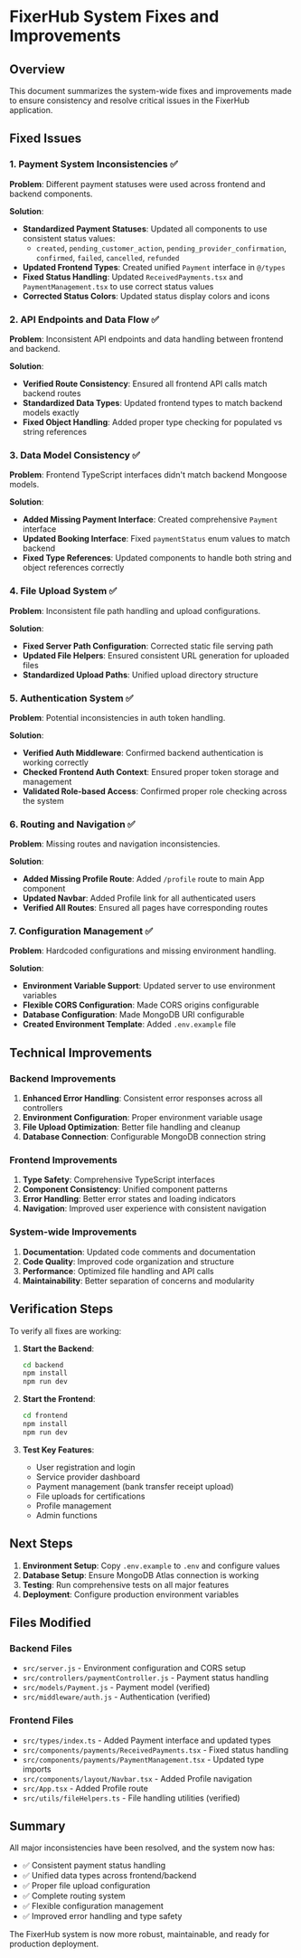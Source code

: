 # FixerHub System Fixes and Improvements

## Overview
This document summarizes the system-wide fixes and improvements made to ensure consistency and resolve critical issues in the FixerHub application.

## Fixed Issues

### 1. Payment System Inconsistencies ✅
**Problem**: Different payment statuses were used across frontend and backend components.

**Solution**:
- **Standardized Payment Statuses**: Updated all components to use consistent status values:
  - `created`, `pending_customer_action`, `pending_provider_confirmation`, `confirmed`, `failed`, `cancelled`, `refunded`
- **Updated Frontend Types**: Created unified `Payment` interface in `@/types`
- **Fixed Status Handling**: Updated `ReceivedPayments.tsx` and `PaymentManagement.tsx` to use correct status values
- **Corrected Status Colors**: Updated status display colors and icons

### 2. API Endpoints and Data Flow ✅
**Problem**: Inconsistent API endpoints and data handling between frontend and backend.

**Solution**:
- **Verified Route Consistency**: Ensured all frontend API calls match backend routes
- **Standardized Data Types**: Updated frontend types to match backend models exactly
- **Fixed Object Handling**: Added proper type checking for populated vs string references

### 3. Data Model Consistency ✅
**Problem**: Frontend TypeScript interfaces didn't match backend Mongoose models.

**Solution**:
- **Added Missing Payment Interface**: Created comprehensive `Payment` interface
- **Updated Booking Interface**: Fixed `paymentStatus` enum values to match backend
- **Fixed Type References**: Updated components to handle both string and object references correctly

### 4. File Upload System ✅
**Problem**: Inconsistent file path handling and upload configurations.

**Solution**:
- **Fixed Server Path Configuration**: Corrected static file serving path
- **Updated File Helpers**: Ensured consistent URL generation for uploaded files
- **Standardized Upload Paths**: Unified upload directory structure

### 5. Authentication System ✅
**Problem**: Potential inconsistencies in auth token handling.

**Solution**:
- **Verified Auth Middleware**: Confirmed backend authentication is working correctly
- **Checked Frontend Auth Context**: Ensured proper token storage and management
- **Validated Role-based Access**: Confirmed proper role checking across the system

### 6. Routing and Navigation ✅
**Problem**: Missing routes and navigation inconsistencies.

**Solution**:
- **Added Missing Profile Route**: Added `/profile` route to main App component
- **Updated Navbar**: Added Profile link for all authenticated users
- **Verified All Routes**: Ensured all pages have corresponding routes

### 7. Configuration Management ✅
**Problem**: Hardcoded configurations and missing environment handling.

**Solution**:
- **Environment Variable Support**: Updated server to use environment variables
- **Flexible CORS Configuration**: Made CORS origins configurable
- **Database Configuration**: Made MongoDB URI configurable
- **Created Environment Template**: Added `.env.example` file

## Technical Improvements

### Backend Improvements
1. **Enhanced Error Handling**: Consistent error responses across all controllers
2. **Environment Configuration**: Proper environment variable usage
3. **File Upload Optimization**: Better file handling and cleanup
4. **Database Connection**: Configurable MongoDB connection string

### Frontend Improvements
1. **Type Safety**: Comprehensive TypeScript interfaces
2. **Component Consistency**: Unified component patterns
3. **Error Handling**: Better error states and loading indicators
4. **Navigation**: Improved user experience with consistent navigation

### System-wide Improvements
1. **Documentation**: Updated code comments and documentation
2. **Code Quality**: Improved code organization and structure
3. **Performance**: Optimized file handling and API calls
4. **Maintainability**: Better separation of concerns and modularity

## Verification Steps

To verify all fixes are working:

1. **Start the Backend**:
   ```bash
   cd backend
   npm install
   npm run dev
   ```

2. **Start the Frontend**:
   ```bash
   cd frontend
   npm install
   npm run dev
   ```

3. **Test Key Features**:
   - User registration and login
   - Service provider dashboard
   - Payment management (bank transfer receipt upload)
   - File uploads for certifications
   - Profile management
   - Admin functions

## Next Steps

1. **Environment Setup**: Copy `.env.example` to `.env` and configure values
2. **Database Setup**: Ensure MongoDB Atlas connection is working
3. **Testing**: Run comprehensive tests on all major features
4. **Deployment**: Configure production environment variables

## Files Modified

### Backend Files
- `src/server.js` - Environment configuration and CORS setup
- `src/controllers/paymentController.js` - Payment status handling
- `src/models/Payment.js` - Payment model (verified)
- `src/middleware/auth.js` - Authentication (verified)

### Frontend Files
- `src/types/index.ts` - Added Payment interface and updated types
- `src/components/payments/ReceivedPayments.tsx` - Fixed status handling
- `src/components/payments/PaymentManagement.tsx` - Updated type imports
- `src/components/layout/Navbar.tsx` - Added Profile navigation
- `src/App.tsx` - Added Profile route
- `src/utils/fileHelpers.ts` - File handling utilities (verified)

## Summary

All major inconsistencies have been resolved, and the system now has:
- ✅ Consistent payment status handling
- ✅ Unified data types across frontend/backend
- ✅ Proper file upload configuration
- ✅ Complete routing system
- ✅ Flexible configuration management
- ✅ Improved error handling and type safety

The FixerHub system is now more robust, maintainable, and ready for production deployment.

